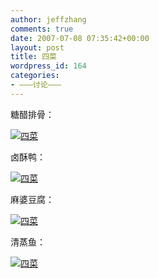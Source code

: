 ```yaml
---
author: jeffzhang
comments: true
date: 2007-07-08 07:35:42+00:00
layout: post
title: 四菜
wordpress_id: 164
categories:
- ———讨论———
---
```


[](http://photo.blog.sina.com.cn/showpic.html#blogid=57f94311010008dv&url=http://static16.photo.sina.com.cn/orignal/57f94311aa1d8e738820f)[](http://photo.blog.sina.com.cn/showpic.html#blogid=57f94311010008dv&url=http://static9.photo.sina.com.cn/orignal/57f9431107880c0f04248) 糖醋排骨：

[![四菜](http://simg.sinajs.cn/blog7style/images/common/sg_trans.gif)](http://photo.blog.sina.com.cn/showpic.html#blogid=57f94311010008dv&url=http://static3.photo.sina.com.cn/orignal/57f9431143c78f3d07bb2)

卤酥鸭：

[![四菜](http://simg.sinajs.cn/blog7style/images/common/sg_trans.gif)](http://photo.blog.sina.com.cn/showpic.html#blogid=57f94311010008dv&url=http://static8.photo.sina.com.cn/orignal/57f9431128a41b7a6dfd7)

麻婆豆腐：

[![四菜](http://simg.sinajs.cn/blog7style/images/common/sg_trans.gif)](http://photo.blog.sina.com.cn/showpic.html#blogid=57f94311010008dv&url=http://static16.photo.sina.com.cn/orignal/57f94311aa1d8e738820f)

清蒸鱼：

[![四菜](http://simg.sinajs.cn/blog7style/images/common/sg_trans.gif)](http://photo.blog.sina.com.cn/showpic.html#blogid=57f94311010008dv&url=http://static9.photo.sina.com.cn/orignal/57f9431107880c0f04248)

